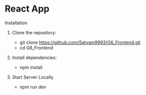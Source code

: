 # React App
Installation
1. Clone the repository:
    - git clone https://github.com/Satyam9993/G6_Frontend.git
    - cd G6_Frontend

2. Install dependencies:
    - npm install

4. Start Server Locally
    - npm run dev